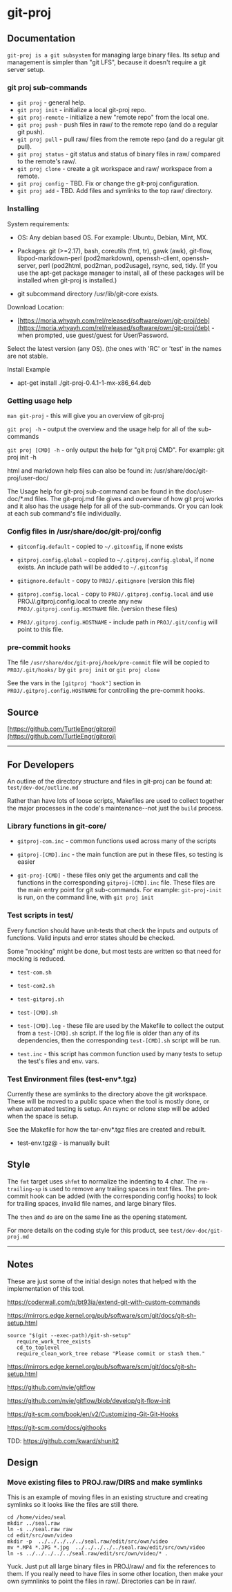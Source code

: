 # git-proj

## Documentation

`git-proj is a git subsystem` for managing large binary files.  Its
setup and management is simpler than "git LFS", because it doesn't
require a git server setup.

### git proj sub-commands

* `git proj` - general help.
* `git proj init` - initialize a local git-proj repo.
* `git proj-remote` - initialize a new "remote repo" from the local one.
* `git proj push` - push files in raw/ to the remote repo (and do a regular git push).
* `git proj pull` - pull raw/ files from the remote repo (and do a regular git pull).
* `git proj status` - git status and status of binary files in raw/ compared to the remote's raw/.
* `git proj clone` - create a git workspace and raw/ workspace from a remote.
* `git proj config` - TBD. Fix or change the git-proj configuration.
* `git proj add` - TBD. Add files and symlinks to the top raw/ directory.

### Installing

System requirements:

* OS: Any debian based OS. For example: Ubuntu, Debian, Mint, MX.

* Packages: git (>=2.17), bash, coreutils (fmt, tr), gawk (awk), git-flow,
  libpod-markdown-perl (pod2markdown), openssh-client, openssh-server,
  perl (pod2html, pod2man, pod2usage), rsync, sed, tidy. (If you use
  the apt-get package manager to install, all of these packages will
  be installed when git-proj is installed.)

* git subcommand directory /usr/lib/git-core exists.

Download Location:

* [https://moria.whyayh.com/rel/released/software/own/git-proj/deb](https://moria.whyayh.com/rel/released/software/own/git-proj/deb) -
when prompted, use guest/guest for User/Password.

Select the latest version (any OS). (the ones with 'RC' or 'test' in
the names are not stable.

Install Example

* apt-get install ./git-proj-0.4.1-1-mx-x86_64.deb

### Getting usage help

`man git-proj` - this will give you an overview of git-proj

`git proj -h` - output the overview and the usage help for all
of the sub-commands

`git proj [CMD] -h` - only output the help for "git proj CMD".
For example: git proj init -h

html and markdown help files can also be found in:
/usr/share/doc/git-proj/user-doc/

The Usage help for git-proj sub-command can be found in the
doc/user-doc/*.md files. The git-proj.md file gives and overview of
how git proj works and it also has the usage help for all of the
sub-commands. Or you can look at each sub command's file individually.

### Config files in /usr/share/doc/git-proj/config

* `gitconfig.default` - copied to `~/.gitconfig`, if none exists

* `gitproj.config.global` - copied to `~/.gitproj.config.global`, if none
  exists. An include path will be added to `~/.gitconfig`

* `gitignore.default` - copy to `PROJ/.gitignore` (version this file)

* `gitproj.config.local` - copy to `PROJ/.gitproj.config.local` and use
  PROJ/.gitproj.config.local to create any new
  `PROJ/.gitproj.config.HOSTNAME` file. (version these files)

* `PROJ/.gitproj.config.HOSTNAME` - include path in `PROJ/.git/config` will
  point to this file.

### pre-commit hooks

The file `/usr/share/doc/git-proj/hook/pre-commit` file will be copied
to `PROJ/.git/hooks/` by `git proj init` or `git proj clone`

See the vars in the `[gitproj "hook"]` section in
`PROJ/.gitproj.config.HOSTNAME` for controlling the pre-commit hooks.

## Source

[https://github.com/TurtleEngr/gitproj](https://github.com/TurtleEngr/gitproj)

----------

## For Developers

An outline of the directory structure and files in git-proj can be
found at: `test/dev-doc/outline.md`

Rather than have lots of loose scripts, Makefiles are used to collect
together the major processes in the code's maintenance--not just the
`build` process.

### Library functions in git-core/

* `gitproj-com.inc` - common functions used across many of the scripts

* `gitproj-[CMD].inc` - the main function are put in these files, so
testing is easier

* `git-proj-[CMD]` - these files only get the arguments and call the
functions in the corresponding `gitproj-[CMD].inc` file. These files
are the main entry point for git sub-commands. For example:
`git-proj-init` is run, on the command line, with `git proj init`

### Test scripts in test/

Every function should have unit-tests that check the inputs and
outputs of functions. Valid inputs and error states should be checked.

Some "mocking" might be done, but most tests are written so that need
for mocking is reduced.

* `test-com.sh`

* `test-com2.sh`

* `test-gitproj.sh`

* `test-[CMD].sh`

* `test-[CMD].log` - these file are used by the Makefile to collect the
output from a `test-[CMD].sh` script. If the log file is older than any
of its dependencies, then the corresponding `test-[CMD].sh` script will
be run.

* `test.inc` - this script has common function used by many tests to
setup the test's files and env. vars.

### Test Environment files (test-env*.tgz)

Currently these are symlinks to the directory above the git workspace.
These will be moved to a public space when the tool is mostly done, or
when automated testing is setup. An rsync or rclone step will be added when
the space is setup.

See the Makefile for how the tar-env*.tgz files are created and rebuilt.

* test-env.tgz@ - is manually built

## Style

The `fmt` target uses `shfmt` to normalize the indenting to 4 char.
The `rm-trailing-sp` is used to remove any trailing spaces in text
files. The pre-commit hook can be added (with the corresponding config
hooks) to look for trailing spaces, invalid file names, and large
binary files.

The `then` and `do` are on the same line as the opening statement.

For more details on the coding style for this product, see
`test/dev-doc/git-proj.md`

----------

## Notes

These are just some of the initial design notes that helped with
the implementation of this tool.

https://coderwall.com/p/bt93ia/extend-git-with-custom-commands

https://mirrors.edge.kernel.org/pub/software/scm/git/docs/git-sh-setup.html

    source "$(git --exec-path)/git-sh-setup"
       require_work_tree_exists
       cd_to_toplevel
       require_clean_work_tree rebase "Please commit or stash them."

https://mirrors.edge.kernel.org/pub/software/scm/git/docs/git-sh-setup.html

https://github.com/nvie/gitflow

https://github.com/nvie/gitflow/blob/develop/git-flow-init

https://git-scm.com/book/en/v2/Customizing-Git-Git-Hooks

https://git-scm.com/docs/githooks

TDD: https://github.com/kward/shunit2

## Design

### Move existing files to PROJ.raw/DIRS and make symlinks

This is an example of moving files in an existing structure and
creating symlinks so it looks like the files are still there.

    cd /home/video/seal
    mkdir ../seal.raw
    ln -s ../seal.raw raw
    cd edit/src/own/video
    mkdir -p  ../../../../../seal.raw/edit/src/own/video
    mv *.MP4 *.JPG *.jpg  ../../../../../seal.raw/edit/src/own/video
    ln -s ../../../../../seal.raw/edit/src/own/video/* .

Yuck. Just put all large binary files in PROJ/raw/ and fix the
references to them. If you really need to have files in some other
location, then make your own symnlinks to point the files in
raw/. Directories can be in raw/.
